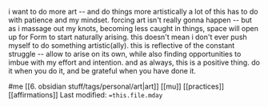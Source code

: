 
i want to do more art -- and do things more artistically
a lot of this has to do with patience and my mindset. forcing art isn't really gonna happen -- but as i massage out my knots, becoming less caught in things, space will open up for Form to start naturally arising. this doesn't mean i don't ever push myself to do something artistic(ally). this is reflective of the constant struggle -- allow to arise on its own, while also finding opportunities to imbue with my effort and intention. and as always, this is a positive thing. do it when you do it, and be grateful when you have done it.


#me  [[6. obsidian stuff/tags/personal/art|art]]   [[mu]]   [[practices]]   [[affirmations]]
Last modified: `=this.file.mday`